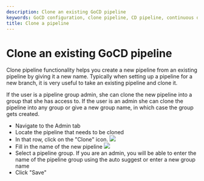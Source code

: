 ```yaml
---
description: Clone an existing GoCD pipeline
keywords: GoCD configuration, clone pipeline, CD pipeline, continuous delivery pipeline, branch, pipeline group
title: Clone a pipeline
---
```


# Clone an existing GoCD pipeline

Clone pipeline functionality helps you create a new pipeline from an existing pipeline by giving it a new name. Typically when setting up a pipeline for a new branch, it is very useful to take an existing pipeline and clone it.

If the user is a pipeline group admin, she can clone the new pipeline into a group that she has access to. If the user is an admin she can clone the pipeline into any group or give a new group name, in which case the group gets created.

-   Navigate to the Admin tab
-   Locate the pipeline that needs to be cloned
-   In that row, click on the "Clone" icon.
![](images/clone_icon.png)
-   Fill in the name of the new pipeline
![](images/clone_pipeline.png)
-   Select a pipeline group. If you are an admin, you will be able to enter the name of the pipeline group using the auto suggest or enter a new group name
-   Click "Save"
